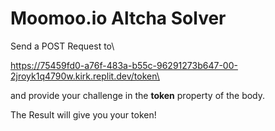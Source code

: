 
# **Moomoo.io** Altcha Solver

Send a POST Request to\

https://75459fd0-a76f-483a-b55c-96291273b647-00-2jroyk1q4790w.kirk.replit.dev/token\

and provide your challenge in
the **token** property of the body.

The Result will give you your token!

